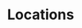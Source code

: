 ---
_schema: page
title: Locations
description: "We believe that a good email marketing strategy is the key to growth. So we’re helping you grow your business with tools and resources that make email marketing easy."
page_size: 6
seo:
  page_description: "We believe that a good email marketing strategy is the key to growth. So we’re helping you grow your business with tools and resources that make email marketing easy."
  canonical_url:
  featured_image:
  featured_image_alt:
  author_twitter_handle:
  open_graph_type:
  no_index: false
---